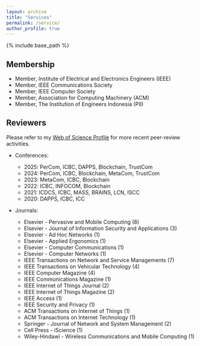 ```yaml
---
layout: archive
title: "Services"
permalink: /service/
author_profile: true
---
```


{% include base_path %}

## Membership
- Member, Institute of Electrical and Electronics Engineers (IEEE)
- Member, IEEE Communications Society
- Member, IEEE Computer Society
- Member, Association for Computing Machinery (ACM)
- Member, The Institution of Engineers Indonesia (PII)

Reviewers
---------
Please refer to my [Web of Science Profile](https://www.webofscience.com/wos/author/record/W-3040-2019) for more recent peer-review activities.

- Conferences:
  - 2025: PerCom, ICBC, DAPPS, Blockchain, TrustCom
  - 2024: PerCom, ICBC, Blockchain, MetaCom, TrustCom
  - 2023: MetaCom, ICBC, Blockchain
  - 2022: ICBC, INFOCOM, Blockchain
  - 2021: ICDCS, ICBC, MASS, BRAINS, LCN, ISCC
  - 2020: DAPPS, ICBC, ICC

- Journals:
  - Elsevier - Pervasive and Mobile Computing (8)
  - Elsevier - Journal of Information Security and Applications (3)
  - Elsevier - Ad Hoc Networks (1)
  - Elsevier - Applied Ergonomics (1)
  - Elsevier - Computer Communications (1)
  - Elsevier - Computer Networks (1)
  - IEEE Transactions on Network and Service Managements (7)
  - IEEE Transactions on Vehicular Technology (4)
  - IEEE Computer Magazine (4)
  - IEEE Communications Magazine (1)
  - IEEE Internet of Things Journal (2)
  - IEEE Internet of Things Magazine (2)
  - IEEE Access (1)
  - IEEE Security and Privacy (1)
  - ACM Transactions on Internet of Things (1)
  - ACM Transactions on Internet Technology (1)
  - Springer - Journal of Network and System Management (2)
  - Cell Press - iScience (1)
  - Wiley-Hindawi - Wireless Communications and Mobile Computing (1)

